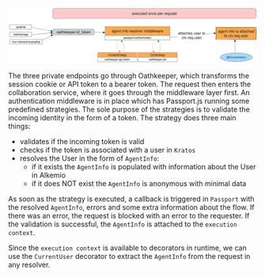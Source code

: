 ![Authentication flow diagram](./authentcation_flow.svg)

The three private endpoints go through Oathkeeper, which transforms the session cookie or API token to a bearer token.
The request then enters the collaboration service, where it goes through the middleware layer first. An authentication middleware is in place which has Passport.js running some predefined strategies. The sole purpose of the strategies is to validate the incoming identity in the form of a token.
The strategy does three main things:
- validates if the incoming token is valid
- checks if the token is associated with a user in `Kratos`
- resolves the User in the form of `AgentInfo`:
  - if it exists the `AgentInfo` is populated with information about the User in Alkemio
  - if it does NOT exist the `AgentInfo` is anonymous with minimal data

As soon as the strategy is executed, a callback is triggered in `Passport` with the resolved `AgentInfo`, errors and some extra information about the flow.
If there was an error, the request is blocked with an error to the requester.
If the validation is successful, the `AgentInfo` is attached to the `execution context`.

Since the `execution context` is available to decorators in runtime, we can use the `CurrentUser` decorator to extract the `AgentInfo` from the request in any resolver.
